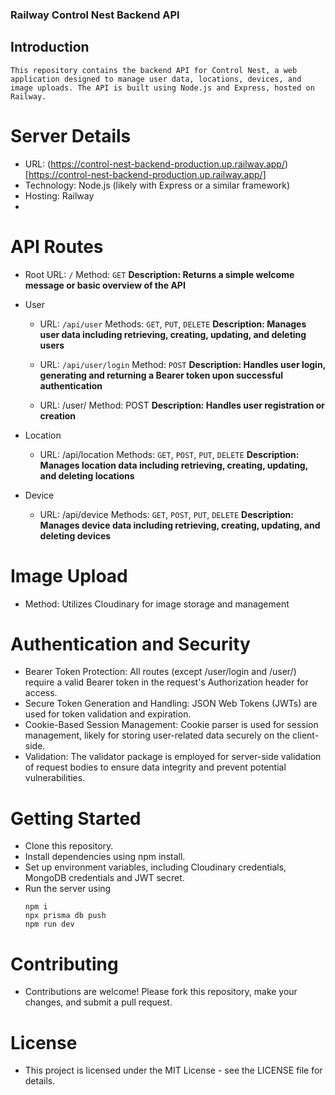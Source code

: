 ### Railway Control Nest Backend API
## Introduction
    This repository contains the backend API for Control Nest, a web application designed to manage user data, locations, devices, and image uploads. The API is built using Node.js and Express, hosted on Railway.
#  Server Details
- URL: (https://control-nest-backend-production.up.railway.app/)[https://control-nest-backend-production.up.railway.app/]
- Technology: Node.js (likely with Express or a similar framework)
- Hosting: Railway
- 
#  API Routes
  - Root
    URL: `/`
    Method: `GET`
    **Description: Returns a simple welcome message or basic overview of the API**
    
  - User
    - URL: `/api/user`
      Methods: `GET`, `PUT`, `DELETE`
      **Description: Manages user data including retrieving, creating, updating, and deleting users**
    
    - URL: `/api/user/login`
      Method: `POST`
      **Description: Handles user login, generating and returning a Bearer token upon successful authentication**

    - URL: /user/
      Method: POST
      **Description: Handles user registration or creation**

  - Location
    - URL: /api/location
      Methods: `GET`, `POST`, `PUT`, `DELETE`
      **Description: Manages location data including retrieving, creating, updating, and deleting locations**
  - Device
    - URL: /api/device
      Methods: `GET`, `POST`, `PUT`, `DELETE`
      **Description: Manages device data including retrieving, creating, updating, and deleting devices**

# Image Upload
  - Method: Utilizes Cloudinary for image storage and management

# Authentication and Security
- Bearer Token Protection: All routes (except /user/login and /user/) require a valid Bearer token in the request's Authorization header for access.
- Secure Token Generation and Handling: JSON Web Tokens (JWTs) are used for token validation and expiration.
- Cookie-Based Session Management: Cookie parser is used for session management, likely for storing user-related data securely on the client-side.
- Validation: The validator package is employed for server-side validation of request bodies to ensure data integrity and prevent potential vulnerabilities.

# Getting Started
- Clone this repository.
- Install dependencies using npm install.
- Set up environment variables, including Cloudinary credentials, MongoDB credentials and JWT secret.
- Run the server using
   ```
   npm i
   npx prisma db push
   npm run dev
  ```
  
# Contributing
- Contributions are welcome! Please fork this repository, make your changes, and submit a pull request.

# License
- This project is licensed under the MIT License - see the LICENSE file for details.
